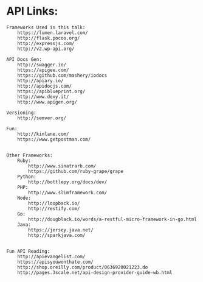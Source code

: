 # API Links:

    Frameworks Used in this talk:
        https://lumen.laravel.com/
        http://flask.pocoo.org/
        http://expressjs.com/
        http://v2.wp-api.org/

    API Docs Gen:
        http://swagger.io/
        https://apigee.com/
        https://github.com/mashery/iodocs
        http://apiary.io/
        http://apidocjs.com/
        https://apiblueprint.org/
        http://www.dexy.it/
        http://www.apigen.org/

    Versioning:
        http://semver.org/

    Fun:
        http://kinlane.com/
        https://www.getpostman.com/


    Other Frameworks:
        Ruby:
            http://www.sinatrarb.com/
            https://github.com/ruby-grape/grape
        Python:
            http://bottlepy.org/docs/dev/
        PHP:
            http://www.slimframework.com/
        Node:
            http://loopback.io/
            http://restify.com/
        Go:
            http://dougblack.io/words/a-restful-micro-framework-in-go.html
        Java:
            https://jersey.java.net/
            http://sparkjava.com/


    Fun API Reading:
        http://apievangelist.com/
        https://apisyouwonthate.com/
        http://shop.oreilly.com/product/0636920021223.do
        http://pages.3scale.net/api-design-provider-guide-wb.html
